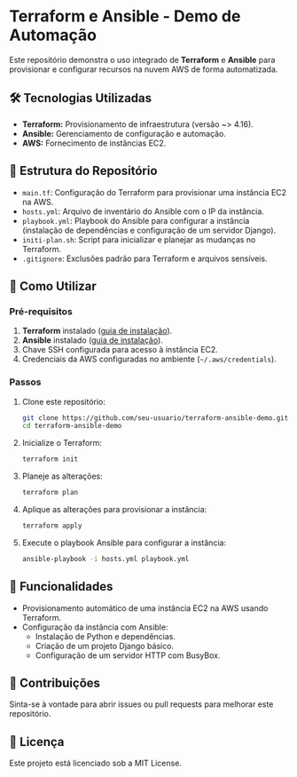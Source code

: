 # Terraform e Ansible - Demo de Automação

Este repositório demonstra o uso integrado de **Terraform** e **Ansible** para provisionar e configurar recursos na nuvem AWS de forma automatizada.

## 🛠️ Tecnologias Utilizadas
- **Terraform:** Provisionamento de infraestrutura (versão ~> 4.16).
- **Ansible:** Gerenciamento de configuração e automação.
- **AWS:** Fornecimento de instâncias EC2.

## 📂 Estrutura do Repositório
- `main.tf`: Configuração do Terraform para provisionar uma instância EC2 na AWS.
- `hosts.yml`: Arquivo de inventário do Ansible com o IP da instância.
- `playbook.yml`: Playbook do Ansible para configurar a instância (instalação de dependências e configuração de um servidor Django).
- `initi-plan.sh`: Script para inicializar e planejar as mudanças no Terraform.
- `.gitignore`: Exclusões padrão para Terraform e arquivos sensíveis.

## 🚀 Como Utilizar
### Pré-requisitos
1. **Terraform** instalado ([guia de instalação](https://developer.hashicorp.com/terraform/downloads)).
2. **Ansible** instalado ([guia de instalação](https://docs.ansible.com/ansible/latest/installation_guide/)).
3. Chave SSH configurada para acesso à instância EC2.
4. Credenciais da AWS configuradas no ambiente (`~/.aws/credentials`).

### Passos
1. Clone este repositório:
   ```bash
   git clone https://github.com/seu-usuario/terraform-ansible-demo.git
   cd terraform-ansible-demo
   ```
2. Inicialize o Terraform:
   ```bash
   terraform init
   ```
3. Planeje as alterações:
   ```bash
   terraform plan
   ```
4. Aplique as alterações para provisionar a instância:
   ```bash
   terraform apply
   ```
5. Execute o playbook Ansible para configurar a instância:
   ```bash
   ansible-playbook -i hosts.yml playbook.yml
   ```

## 📖 Funcionalidades
- Provisionamento automático de uma instância EC2 na AWS usando Terraform.
- Configuração da instância com Ansible:
  - Instalação de Python e dependências.
  - Criação de um projeto Django básico.
  - Configuração de um servidor HTTP com BusyBox.

## 🤝 Contribuições
Sinta-se à vontade para abrir issues ou pull requests para melhorar este repositório.

## 📝 Licença
Este projeto está licenciado sob a MIT License.